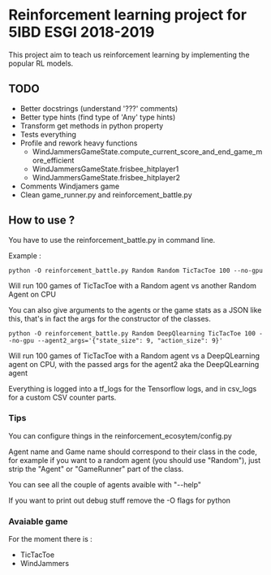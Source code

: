 # Reinforcement learning project for 5IBD ESGI 2018-2019
This project aim to teach us reinforcement learning by implementing the popular RL models.


## TODO
- Better docstrings (understand '???' comments)
- Better type hints (find type of 'Any' type hints)
- Transform get methods in python property
- Tests everything
- Profile and rework heavy functions
  - WindJammersGameState.compute_current_score_and_end_game_more_efficient
  - WindJammersGameState.frisbee_hitplayer1
  - WindJammersGameState.frisbee_hitplayer2
- Comments Windjamers game
- Clean game_runner.py and reinforcement_battle.py


## How to use ?
You have to use the reinforcement_battle.py in command line.

Example :

    python -O reinforcement_battle.py Random Random TicTacToe 100 --no-gpu

Will run 100 games of TicTacToe with a Random agent vs another Random Agent on CPU

You can also give arguments to the agents or the game stats as a JSON like this,
that's in fact the args for the constructor of the classes.

    python -O reinforcement_battle.py Random DeepQlearning TicTacToe 100 --no-gpu --agent2_args='{"state_size": 9, "action_size": 9}'

Will run 100 games of TicTacToe with a Random agent vs a DeepQLearning agent on CPU,
with the passed args for the agent2 aka the DeepQLearning agent

Everything is logged into a tf_logs for the Tensorflow logs,
and in csv_logs for a custom CSV counter parts.

### Tips
You can configure things in the reinforcement_ecosytem/config.py

Agent name and Game name should correspond to their class in the code,
for example if you want to a random agent (you should use "Random"),
just strip the "Agent" or "GameRunner" part of the class.

You can see all the couple of agents avaible with "--help"

If you want to print out debug stuff remove the -O flags for python

### Avaiable game
For the moment there is :
 - TicTacToe
 - WindJammers
